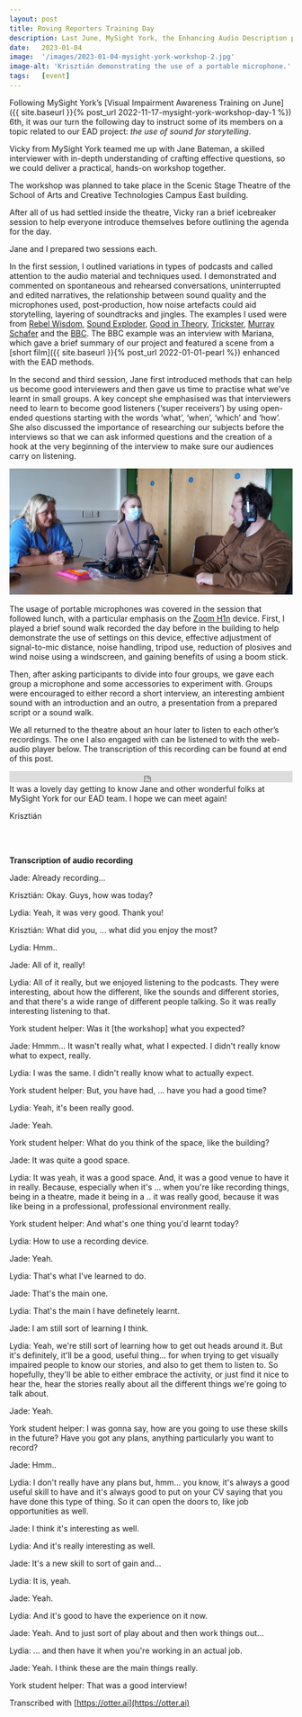 ```yaml
---
layout: post
title: Roving Reporters Training Day
description: Last June, MySight York, the Enhancing Audio Description project, represented by Krisztián and Jane Bateman teamed up to introduce the basics of audio interviewing and creating podcasts to a group of visually impaired participants.
date:   2023-01-04
image:  '/images/2023-01-04-mysight-york-workshop-2.jpg'
image-alt: 'Krisztián demonstrating the use of a portable microphone.'
tags:   [event]
---
```


Following MySight York’s [Visual Impairment Awareness Training on June]({{ site.baseurl }}{% post_url 2022-11-17-mysight-york-workshop-day-1 %}) 6th, it was our turn the following day to instruct some of its members on a topic related to our EAD project: *the use of sound for storytelling*.

Vicky from MySight York teamed me up with Jane Bateman, a skilled interviewer with in-depth understanding of crafting effective questions, so we could deliver a practical, hands-on workshop together.

The workshop was planned to take place in the Scenic Stage Theatre of the School of Arts and Creative Technologies Campus East building. 

After all of us had settled inside the theatre, Vicky ran a brief icebreaker session to help everyone introduce themselves before outlining the agenda for the day.

Jane and I prepared two sessions each.

In the first session, I outlined variations in types of podcasts and called attention to the audio material and techniques used. I demonstrated and commented on spontaneous and rehearsed conversations, uninterrupted and edited narratives, the relationship between sound quality and the microphones used, post-production, how noise artefacts could aid storytelling, layering of soundtracks and jingles. The examples I used were from [Rebel Wisdom](https://youtu.be/vpLAcewRBSE), [Sound Exploder](https://songexploder.net/steve-reich), [Good in Theory](https://goodintheorypod.com/episodes/socraticfamilyvalues), [Trickster](https://tricksterpodcast.com/), [Murray Schafer](https://youtu.be/rOlxuXHWfHw) and the [BBC](https://www.bbc.co.uk/programmes/m0015vcw). The BBC example was an interview with Mariana, which gave a brief summary of our project and featured a scene from a [short film]({{ site.baseurl }}{% post_url 2022-01-01-pearl %}) enhanced with the EAD methods.

In the second and third session, Jane first introduced methods that can help us become good interviewers and then gave us time to practise what we’ve learnt in small groups. A key concept she emphasised was that interviewers need to learn to become good listeners (‘super receivers’) by using open-ended questions starting with the words ‘what’, ‘when’, ‘which’ and ‘how’. She also discussed the importance of researching our subjects before the interviews so that we can ask informed questions and the creation of a hook at the very beginning of the interview to make sure our audiences carry on listening.

![Jane and two participants practising interviewing by a desk.](../images/2023-01-04-mysight-york-workshop-2-jane-session.jpg)

The usage of portable microphones was covered in the session that followed lunch, with a particular emphasis on the [Zoom H1n](https://zoomcorp.com/en/gb/handheld-recorders/handheld-recorders/h1n-handy-recorder/) device. First, I played a brief sound walk recorded the day before in the building to help demonstrate the use of settings on this device, effective adjustment of signal-to-mic distance, noise handling, tripod use, reduction of plosives and wind noise using a windscreen, and gaining benefits of using a boom stick.

Then, after asking participants to divide into four groups, we gave each group a microphone and some accessories to experiment with. Groups were encouraged to either record a short interview, an interesting ambient sound with an introduction and an outro, a presentation from a prepared script or a sound walk.

We all returned to the theatre about an hour later to listen to each other’s recordings. The one I also engaged with can be listened to with the web-audio player below. The transcription of this recording can be found at end of this post. 

<iframe title="Roving Reporters Training Example" width="100%" height="20" scrolling="no" frameborder="no" src="https://w.soundcloud.com/player/?url=https%3A//api.soundcloud.com/tracks/1427828215&color=%23ff5500&amp;color=daa95f&amp;inverse=false&amp;auto_false=true&amp;show_user=true"></iframe>

<br>
It was a lovely day getting to know Jane and other wonderful folks at MySight York for our EAD team. I hope we can meet again!

Krisztián

<br><br>

**Transcription of audio recording**

Jade: Already recording...

Krisztián: Okay. Guys, how was today? 

Lydia: Yeah, it was very good. Thank you!

Krisztián: What did you, ... what did you enjoy the most? 

Lydia: Hmm.. 

Jade: All of it, really! 

Lydia: All of it really, but we enjoyed listening to the podcasts. They were interesting, about how the different, like the sounds and different stories, and that there's a wide range of different people talking. So it was really interesting listening to that. 

York student helper: Was it [the workshop] what you expected? 

Jade: Hmmm... It wasn't really what, what I expected. I didn't really know what to expect, really. 

Lydia: I was the same. I didn't really know what to actually expect.

York student helper: But, you have had, ... have you had a good time? 

Lydia: Yeah, it's been really good.

Jade: Yeah.

York student helper: What do you think of the space, like the building? 

Jade: It was quite a good space. 

Lydia: It was yeah, it was a good space. And, it was a good venue to have it in really. Because, especially when it's ... when you're like recording things, being in a theatre, made it being in a .. it was really good, because it was like being in a professional, professional environment really. 

York student helper: And what's one thing you'd learnt today? 

Lydia: How to use a recording device. 

Jade: Yeah. 

Lydia: That's what I've learned to do.

Jade: That's the main one. 

Lydia: That's the main I have definetely learnt.

Jade: I am still sort of learning I think. 

Lydia: Yeah, we're still sort of learning how to get out heads around it. But it's definitely, it'll be a good, useful thing... for when trying to get visually impaired people to know our stories, and also to get them to listen to. So hopefully, they'll be able to either embrace the activity, or just find it nice to hear the, hear the stories really about all the different things we're going to talk about. 

Jade: Yeah.

York student helper: I was gonna say, how are you going to use these skills in the future? Have you got any plans, anything particularly you want to record?

Jade: Hmm.. 

Lydia: I don't really have any plans but, hmm... you know, it's always a good useful skill to have and it's always good to put on your CV saying that you have done this type of thing. So it can open the doors to, like job opportunities as well. 

Jade: I think it's interesting as well.

Lydia: And it's really interesting as well.

Jade: It's a new skill to sort of gain and... 

Lydia: It is, yeah.

Jade: Yeah.

Lydia: And it's good to have the experience on it now. 

Jade: Yeah. And to just sort of play about and then work things out...

Lydia: ... and then have it when you're working in an actual job.

Jade: Yeah. I think these are the main things really. 

York student helper: That was a good interview!

Transcribed with [https://otter.ai](https://otter.ai)